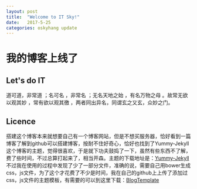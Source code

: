 ```yaml
---
layout: post
title:  "Welcome to IT Sky!"
date:   2017-5-25 
categories: oskyhang update
---
```


# 我的博客上线了

## Let's do IT
道可道，非常道 ；名可名 ，非常名 ；无名天地之始 ，有名万物之母 。故常无欲以观其妙 ，常有欲以观其徼 ，两者同出异名，同谓玄之又玄，众妙之门。

## Licence
搭建这个博客本来就想要自己有一个博客网站，但是不想买服务器，恰好看到一篇博客了解到github可以搭建博客，按耐不住好奇心，恰好也找到了Yummy-Jekyll这个博客的主题，觉得很喜欢，于是就下功夫鼓捣了一下，虽然有些东西不了解，费了些时间，不过总算打起来了，相当开森。主题的下载地址是：[Yummy-Jekyll](https://github.com/DONGChuan/Yummy-Jekyll/)  不过我在使用的过程中发现了少了一部分文件，准确的说，需要自己用bower生成css，js文件，为了这个才花费了不少是时间，我在自己的github上上传了添加过css，js文件的主题模板，有需要的可以到这里下载：[BlogTemplate](https://github.com/oskyhang/BlogTemplate)